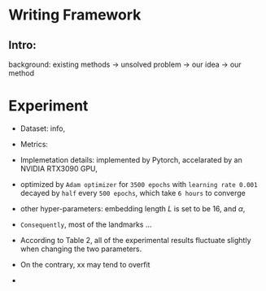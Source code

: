 # Writing Framework

## Intro:
background: 
    existing methods -> unsolved problem -> our idea -> our method
    

# Experiment

- Dataset: info, 
- Metrics: 
- Implemetation details: implemented by Pytorch, accelarated by an NVIDIA RTX3090 GPU, 

- optimized by `Adam optimizer` for `3500 epochs` with `learning rate 0.001` decayed by `half` every `500 epochs`, which take `6 hours` to converge

- other hyper-parameters: embedding length $L$ is set to be 16, and $\alpha$, 

- `Consequently`, most of the landmarks ...

- According to Table 2, all of the experimental results fluctuate slightly when changing the two parameters. 

- On the contrary, xx may tend to overfit 

- 